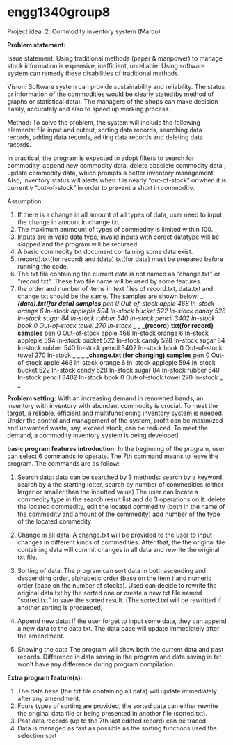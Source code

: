 # engg1340group8
Project idea:
2. Commodity inventory system (Marco)
 
**Problem statement:**

Issue statement:
Using traditional methods (paper & manpower) to manage stock information is expensive, inefficient, unreliable. Using software system can remedy these disabilities of traditional methods.

Vision:
Software system can provide sustainability and reliability. The status or information of the commodities would be clearly stated(by method of graphs or statistical data). The managers of the shops can make decision easily, accurately and also to speed up working process.

Method:
To solve the problem, the system will include the following elements: file input and output, sorting data records, searching data records, adding data records, editing data records and deleting data records.  

In practical, the program is expected to adopt filters to search for commodity, append new commodity data, delete obsolete commodity data , update commodity data, which prompts a better inventory management.  Also, inventory status will alerts when it is nearly “out-of-stock” or when it is currently “out-of-stock” in order to prevent a short in commodity.

Assumption:
1. If there is a change in all amount of all types of data, user need to input the change in amount in change.txt
2. The maximum ammount of types of commedity is limited within 100.
3. Inputs are in valid data type, invalid inputs with corect datatype will be skipped and the program will be recursed.
4. A basic commedity txt document containing some data exist.
5. (record).txt(for record) and (data).txt(for data) must be prepared before running the code.
6. The txt file containing the current data is not named as "change.txt" or "record.txt".  These two file name will be used by some features.
7. the order and number of items in text files of record.txt, data.txt and change.txt should be the same. The samples are shown below:
_ _**(data).txt(for data) samples**
pen 0 Out-of-stock
apple 468 In-stock
orange 6 In-stock
applepie 594 In-stock
bucket 522 In-stock
candy 528 In-stock
sugar 84 In-stock
rubber 540 In-stock
pencil 3402 In-stock
book 0 Out-of-stock
towel 270 In-stock_ _
_ _**(record).txt(for record) samples**
pen 0 Out-of-stock
apple 468 In-stock
orange 6 In-stock
applepie 594 In-stock
bucket 522 In-stock
candy 528 In-stock
sugar 84 In-stock
rubber 540 In-stock
pencil 3402 In-stock
book 0 Out-of-stock
towel 270 In-stock _ _
_ _**change.txt (for changing) samples**
pen 0 Out-of-stock
apple 468 In-stock
orange 6 In-stock
applepie 594 In-stock
bucket 522 In-stock
candy 528 In-stock
sugar 84 In-stock
rubber 540 In-stock
pencil 3402 In-stock
book 0 Out-of-stock
towel 270 In-stock _ _




**Problem setting:**
With an increasing demand in renowned bands, an inventory with inventory with abundant commodity is crucial.  To meet the target, a reliable, efficient and multifunctioning inventory system is needed.  Under the control and management of the system, profit can be maximized and unwanted waste, say, exceed stock, can be reduced.  To meet the demand, a commodity inventory system is being developed.

**basic program features introduction:**
In the beginning of the program, user can select 6 commands to operate.  The 7th command means to leave the program.  The commands are as follow:

1. Search data:
   data can be searched by 3 methods: 
      search by a keyword,
      search by a the starting letter,
      search by number of commedities (either larger or smaller than the inputted value)
   The user can locate a commedity type in the search result list and do 3 operations on it:
      delete the located commedity,
      edit the located commedity (both in the name of the  commedity and amount of the commedity)
      add number of the type of the located commedity

2. Change in all data:
   A change.txt will be provided to the user to input changes in different kinds of commedities.   After that, the the original file containing data will commit changes in all data and rewrite the original txt file.
   
3. Sorting of data:
   The program can sort data in both ascending and descending order, alphabetic order (base on the item ) and numeric order (base on the number of stocks).  Used can decide to rewrite the original data txt by the sorted one or create a new txt file named "sorted.txt" to save the sorted result.  (The sorted.txt will be rewritted if another sorting is proceeded)

4. Append new data:
   If the user forget to input some data, they can append a new data to the data txt.  The data base will update immediately after the amendment.
   
5. Showing the data
   The program will show both the current data and past records.  Difference in data saving in the program and data saving in txt won't have any difference during program compilation.
   
**Extra program feature(s):**
1. The data base (the txt file containing all data) will update immediately after any amendment.
2. Fours types of sorting are provided, the sorted data can either rewrite the original data file or being presented in another file (sorted.txt).
3. Past data records (up to the 7th last editted record) can be traced
4. Data is managed as fast as possible as the sorting functions used the selection sort
